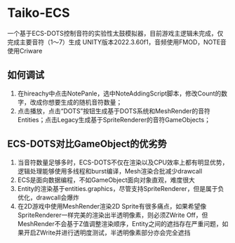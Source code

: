 # Taiko-ECS
一个基于ECS-DOTS控制音符的实验性太鼓模拟器，目前游戏主逻辑未完成，仅完成主要音符（1～7）生成
UNITY版本2022.3.60f1，音频使用FMOD，NOTE音使用Criware
## 如何调试
1. 在hireachy中点击NotePanle，选中NoteAddingScript脚本，修改Count的数字，改成你想要生成的随机音符数量；
2. 点击播放，点击“DOTS”按钮生成基于DOTS系统和MeshRender的音符Entities；点击Legacy生成基于SpriteRenderer的音符GameObjects；
## ECS-DOTS对比GameObject的优劣势
1. 当音符数量足够多时，ECS-DOTS不仅在渲染以及CPU效率上都有明显优势，逻辑处理能够使用多线程和burst编译，Mesh渲染合批减少drawcall
2. ECS是面向数据编程，不如GameObject面向对象直观，难度很大
3. Entity的渲染基于entities.graphics，尽管支持SpriteRenderer，但是属于负优化，drawcall会爆炸
4. 在2D游戏中使用MeshRender渲染2D Sprite有很多痛点，如果希望像SpriteRenderer一样完美的渲染出半透明像素，则必须ZWrite Off，但MeshRender不会基于Z值调整渲染顺序，Entity之间的遮挡存在严重问题，如果开启ZWrite并进行透明度测试，半透明像素部分亦会完全遮挡

